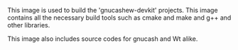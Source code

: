 
This image is used to build the 'gnucashew-devkit' projects.  This image contains all the necessary
 build tools such as cmake and make and g++ and other libraries.

This image also includes source codes for gnucash and Wt alike.


